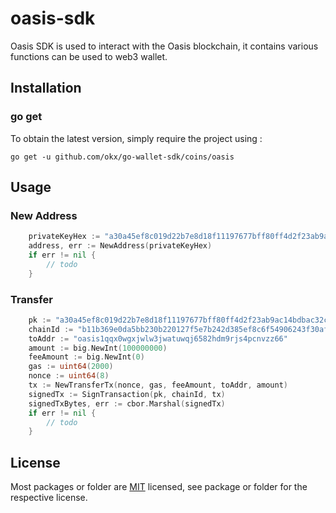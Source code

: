 # oasis-sdk
Oasis SDK is used to interact with the Oasis blockchain, it contains various functions can be used to web3 wallet.

## Installation

### go get

To obtain the latest version, simply require the project using :

```shell
go get -u github.com/okx/go-wallet-sdk/coins/oasis
```

## Usage
### New Address
```go
	privateKeyHex := "a30a45ef8c019d22b7e8d18f11197677bff80ff4d2f23ab9ac14bdbac32c86e7baf40754ed3843e0464f814c3c605d8c36500cfb6892e2bd441839102f4200ed"
    address, err := NewAddress(privateKeyHex)
	if err != nil {
		// todo
	}
```

###  Transfer
```go
	pk := "a30a45ef8c019d22b7e8d18f11197677bff80ff4d2f23ab9ac14bdbac32c86e7baf40754ed3843e0464f814c3c605d8c36500cfb6892e2bd441839102f4200ed"
	chainId := "b11b369e0da5bb230b220127f5e7b242d385ef8c6f54906243f30af63c815535"
	toAddr := "oasis1qqx0wgxjwlw3jwatuwqj6582hdm9rjs4pcnvzz66"
	amount := big.NewInt(100000000)
	feeAmount := big.NewInt(0)
	gas := uint64(2000)
	nonce := uint64(8)
	tx := NewTransferTx(nonce, gas, feeAmount, toAddr, amount)
	signedTx := SignTransaction(pk, chainId, tx)
	signedTxBytes, err := cbor.Marshal(signedTx)
	if err != nil {
		// todo
	}
```

## License
Most packages or folder are [MIT](<https://github.com/okx/go-wallet-sdk/blob/main/coins/oasis/LICENSE>) licensed, see package or folder for the respective license.
